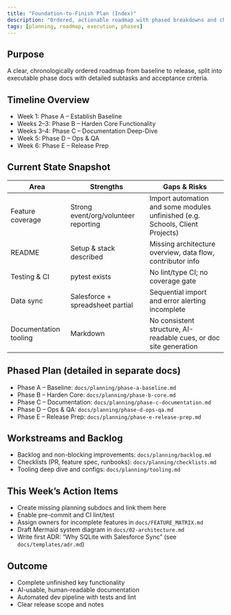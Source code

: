 ```yaml
---
title: "Foundation-to-Finish Plan (Index)"
description: "Ordered, actionable roadmap with phased breakdowns and checklists"
tags: [planning, roadmap, execution, phases]
---
```


## Purpose

A clear, chronologically ordered roadmap from baseline to release, split into executable phase docs with detailed subtasks and acceptance criteria.

## Timeline Overview

- Week 1: Phase A – Establish Baseline
- Weeks 2–3: Phase B – Harden Core Functionality
- Weeks 3–4: Phase C – Documentation Deep-Dive
- Week 5: Phase D – Ops & QA
- Week 6: Phase E – Release Prep

## Current State Snapshot

| Area | Strengths | Gaps & Risks |
|------|-----------|--------------|
| Feature coverage | Strong event/org/volunteer reporting | Import automation and some modules unfinished (e.g. Schools, Client Projects) |
| README | Setup & stack described | Missing architecture overview, data flow, contributor info |
| Testing & CI | pytest exists | No lint/type CI; no coverage gate |
| Data sync | Salesforce + spreadsheet partial | Sequential import and error alerting incomplete |
| Documentation tooling | Markdown | No consistent structure, AI-readable cues, or doc site generation |

## Phased Plan (detailed in separate docs)

- Phase A – Baseline: `docs/planning/phase-a-baseline.md`
- Phase B – Harden Core: `docs/planning/phase-b-core.md`
- Phase C – Documentation: `docs/planning/phase-c-documentation.md`
- Phase D – Ops & QA: `docs/planning/phase-d-ops-qa.md`
- Phase E – Release Prep: `docs/planning/phase-e-release-prep.md`

## Workstreams and Backlog

- Backlog and non-blocking improvements: `docs/planning/backlog.md`
- Checklists (PR, feature spec, runbooks): `docs/planning/checklists.md`
- Tooling deep dive and configs: `docs/planning/tooling.md`

## This Week’s Action Items

- Create missing planning subdocs and link them here
- Enable pre-commit and CI lint/test
- Assign owners for incomplete features in `docs/FEATURE_MATRIX.md`
- Draft Mermaid system diagram in `docs/02-architecture.md`
- Write first ADR: “Why SQLite with Salesforce Sync” (see `docs/templates/adr.md`)

## Outcome

- Complete unfinished key functionality
- AI-usable, human-readable documentation
- Automated dev pipeline with tests and lint
- Clear release scope and notes
